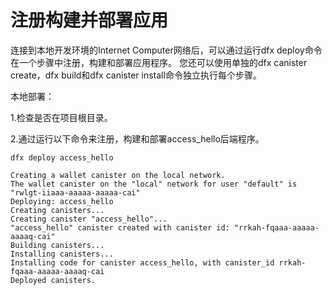 # 注册构建并部署应用

连接到本地开发环境的Internet Computer网络后，可以通过运行dfx deploy命令在一个步骤中注册，构建和部署应用程序。 您还可以使用单独的dfx canister create，dfx build和dfx canister install命令独立执行每个步骤。

本地部署：

1.检查是否在项目根目录。

2.通过运行以下命令来注册，构建和部署access\_hello后端程序。

```text
dfx deploy access_hello
```

```text
Creating a wallet canister on the local network.
The wallet canister on the "local" network for user "default" is "rwlgt-iiaaa-aaaaa-aaaaa-cai"
Deploying: access_hello
Creating canisters...
Creating canister "access_hello"...
"access_hello" canister created with canister id: "rrkah-fqaaa-aaaaa-aaaaq-cai"
Building canisters...
Installing canisters...
Installing code for canister access_hello, with canister_id rrkah-fqaaa-aaaaa-aaaaq-cai
Deployed canisters.
```

